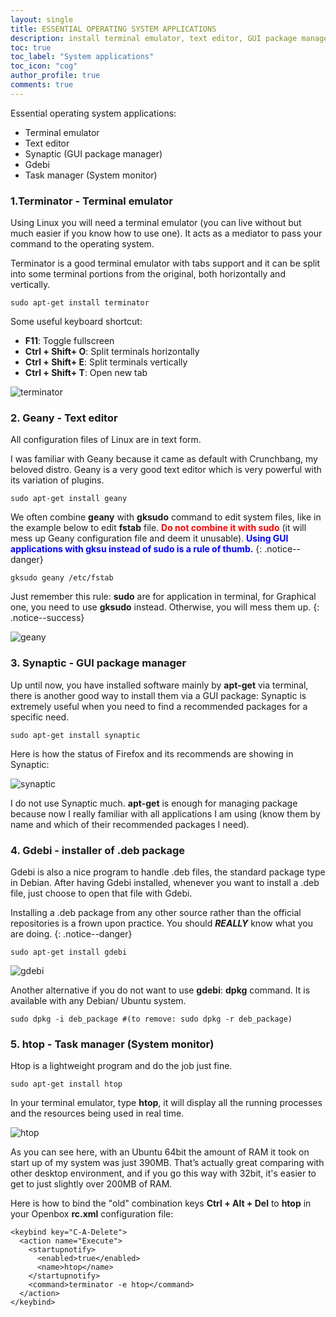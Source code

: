 ```yaml
---
layout: single
title: ESSENTIAL OPERATING SYSTEM APPLICATIONS
description: install terminal emulator, text editor, GUI package manager, task manager.
toc: true
toc_label: "System applications"
toc_icon: "cog"
author_profile: true
comments: true
---
```


Essential operating system applications:
  + Terminal emulator
  + Text editor
  + Synaptic (GUI package manager)
  + Gdebi
  + Task manager (System monitor)

### 1.Terminator - Terminal emulator

Using Linux you will need a terminal emulator (you can live without but much easier if you know how to use one). It acts as a mediator to pass your command to the operating system.

Terminator is a good terminal emulator with tabs support and it can be split into some terminal portions from the original, both horizontally and vertically.
```
sudo apt-get install terminator
```
Some useful keyboard shortcut:
* **F11**: Toggle fullscreen
* **Ctrl + Shift+ O**: Split terminals horizontally
* **Ctrl + Shift+ E**: Split terminals vertically
* **Ctrl + Shift+ T**: Open new tab

![terminator]({{site.baseurl}}/images/Terminal_split.jpg)

### 2. Geany - Text editor

All configuration files of Linux are in text form.

I was familiar with Geany because it came as default with Crunchbang, my beloved distro. Geany is a very good text editor which is very powerful with its variation of plugins.

```
sudo apt-get install geany
```

We often combine **geany** with **gksudo** command to edit system files, like in the example below to edit **fstab** file. <span style="color:red">**Do not combine it with sudo**</span> (it will mess up Geany configuration file and deem it unusable). <span style="color:blue">**Using GUI applications with gksu instead of sudo is a rule of thumb.**</span>
{: .notice--danger}

```
gksudo geany /etc/fstab
```

Just remember this rule: **sudo** are for application in terminal, for Graphical one, you need to use **gksudo** instead. Otherwise, you will mess them up.
{: .notice--success}

![geany]({{site.baseurl}}/images/Geany.png)

### 3. Synaptic - GUI package manager

Up until now, you have installed software mainly by **apt-get** via terminal, there is another good way to install them via a GUI package: Synaptic is extremely useful when you need to find a recommended packages for a specific need.

```
sudo apt-get install synaptic
```

Here is how the status of Firefox and its recommends are showing in Synaptic:

![synaptic]({{site.baseurl}}/images/Synaptic-package-manager.jpg)

I do not use Synaptic much. **apt-get** is enough for managing package because now I really familiar with all applications I am using (know them by name and which of their recommended packages I need).

### 4. Gdebi - installer of .deb package

Gdebi is also a nice program to handle .deb files, the standard package type in Debian. After having Gdebi installed, whenever you want to install a .deb file, just choose to open that file with Gdebi.

Installing a .deb package from any other source rather than the official repositories is a frown upon practice. You should ***REALLY*** know what you are doing.
{: .notice--danger}

```
sudo apt-get install gdebi
```
![gdebi]({{site.baseurl}}/images/gdebi.png)

Another alternative if you do not want to use **gdebi**: **dpkg** command. It is available with any Debian/ Ubuntu system.
```
sudo dpkg -i deb_package #(to remove: sudo dpkg -r deb_package)
```

### 5. htop - Task manager (System monitor)

Htop is a lightweight program and do the job just fine.
```
sudo apt-get install htop
```
In your terminal emulator, type **htop**, it will display all the running processes and the resources being used in real time.

![htop]({{site.baseurl}}/images/htop.png)

As you can see here, with an Ubuntu 64bit the amount of RAM it took on start up of my system was just 390MB. That’s actually great comparing with other desktop environment, and if you go this way with 32bit, it's easier to get to just slightly over 200MB of RAM.

Here is how to bind the "old" combination keys **Ctrl + Alt + Del** to **htop** in your Openbox **rc.xml** configuration file:
```
<keybind key="C-A-Delete">
  <action name="Execute">
    <startupnotify>
      <enabled>true</enabled>
      <name>htop</name>
    </startupnotify>
    <command>terminator -e htop</command>
  </action>
</keybind>
```

